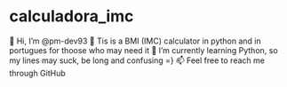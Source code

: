 # calculadora_imc
👋 Hi, I’m @pm-dev93
👀 Tis is a BMI (IMC) calculator in python and in portugues for thoose who may need it
🌱 I’m currently learning Python, so my lines may suck, be long and confusing =}
📫 Feel free to reach me through GitHub
